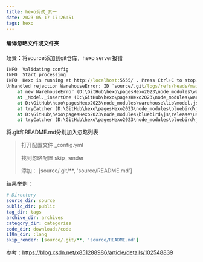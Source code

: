 ```yaml
---
title: hexo调试_其一
date: 2023-05-17 17:26:51
tags: hexo
---
```


#### 编译忽略文件或文件夹

场景：将source添加到git仓库，hexo server报错

``` cmd
INFO  Validating config
INFO  Start processing
INFO  Hexo is running at http://localhost:5555/ . Press Ctrl+C to stop.
Unhandled rejection WarehouseError: ID `source/.git/logs/refs/heads/main` has been used
    at new WarehouseError (D:\GitHub\hexo\pagesHexo2023\node_modules\warehouse\lib\error.js:14:11)
    at _Model._insertOne (D:\GitHub\hexo\pagesHexo2023\node_modules\warehouse\lib\model.js:153:29)
    at D:\GitHub\hexo\pagesHexo2023\node_modules\warehouse\lib\model.js:179:63
    at tryCatcher (D:\GitHub\hexo\pagesHexo2023\node_modules\bluebird\js\release\util.js:16:23)
    at D:\GitHub\hexo\pagesHexo2023\node_modules\bluebird\js\release\using.js:185:26
    at tryCatcher (D:\GitHub\hexo\pagesHexo2023\node_modules\bluebird\js\release\util.js:16:23)
```

将.git和README.md分别加入忽略列表

> 打开配置文件 _config.yml
>
> 找到忽略配置 skip_render
>
> 添加： [source/.git/**, 'source/README.md']

结果举例：

``` yml
# Directory
source_dir: source
public_dir: public
tag_dir: tags
archive_dir: archives
category_dir: categories
code_dir: downloads/code
i18n_dir: :lang
skip_render: [source/.git/**, 'source/README.md']
```



参考：https://blog.csdn.net/x851288986/article/details/102548839
